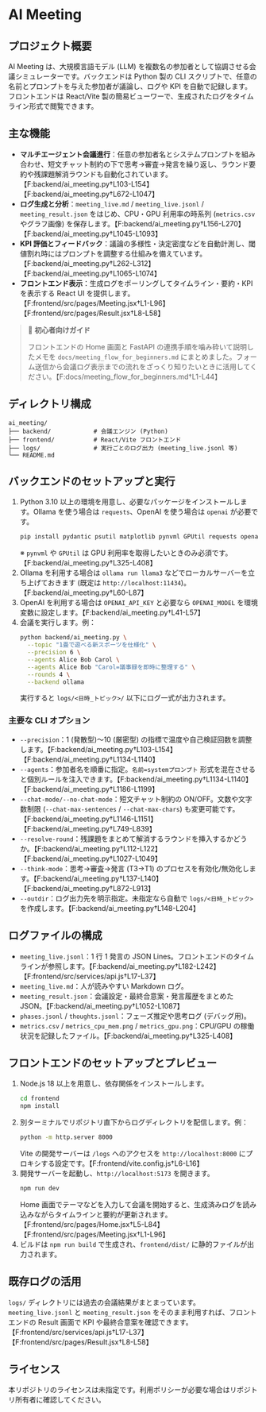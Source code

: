 # AI Meeting

## プロジェクト概要
AI Meeting は、大規模言語モデル (LLM) を複数名の参加者として協調させる会議シミュレーターです。バックエンドは Python 製の CLI スクリプトで、任意の名前とプロンプトを与えた参加者が議論し、ログや KPI を自動で記録します。フロントエンドは React/Vite 製の簡易ビューワーで、生成されたログをタイムライン形式で閲覧できます。

## 主な機能
- **マルチエージェント会議進行**：任意の参加者名とシステムプロンプトを組み合わせ、短文チャット制約の下で思考→審査→発言を繰り返し、ラウンド要約や残課題解消ラウンドも自動化されています。【F:backend/ai_meeting.py†L103-L154】【F:backend/ai_meeting.py†L672-L1047】
- **ログ生成と分析**：`meeting_live.md` / `meeting_live.jsonl` / `meeting_result.json` をはじめ、CPU・GPU 利用率の時系列 (`metrics.csv` やグラフ画像) を保存します。【F:backend/ai_meeting.py†L156-L270】【F:backend/ai_meeting.py†L1045-L1093】
- **KPI 評価とフィードバック**：議論の多様性・決定密度などを自動計測し、閾値割れ時にはプロンプトを調整する仕組みを備えています。【F:backend/ai_meeting.py†L262-L312】【F:backend/ai_meeting.py†L1065-L1074】
- **フロントエンド表示**：生成ログをポーリングしてタイムライン・要約・KPI を表示する React UI を提供します。【F:frontend/src/pages/Meeting.jsx†L1-L96】【F:frontend/src/pages/Result.jsx†L8-L58】

> 🔰 **初心者向けガイド**
>
> フロントエンドの Home 画面と FastAPI の連携手順を噛み砕いて説明したメモを `docs/meeting_flow_for_beginners.md` にまとめました。フォーム送信から会議ログ表示までの流れをざっくり知りたいときに活用してください。【F:docs/meeting_flow_for_beginners.md†L1-L44】

## ディレクトリ構成
```text
ai_meeting/
├── backend/            # 会議エンジン (Python)
├── frontend/           # React/Vite フロントエンド
├── logs/               # 実行ごとのログ出力 (meeting_live.jsonl 等)
└── README.md
```

## バックエンドのセットアップと実行
1. Python 3.10 以上の環境を用意し、必要なパッケージをインストールします。Ollama を使う場合は `requests`、OpenAI を使う場合は `openai` が必要です。
   ```bash
   pip install pydantic psutil matplotlib pynvml GPUtil requests openai
   ```
   ※ `pynvml` や `GPUtil` は GPU 利用率を取得したいときのみ必須です。【F:backend/ai_meeting.py†L325-L408】
2. Ollama を利用する場合は `ollama run llama3` などでローカルサーバーを立ち上げておきます (既定は `http://localhost:11434`)。【F:backend/ai_meeting.py†L60-L87】
3. OpenAI を利用する場合は `OPENAI_API_KEY` と必要なら `OPENAI_MODEL` を環境変数に設定します。【F:backend/ai_meeting.py†L41-L57】
4. 会議を実行します。例：
   ```bash
   python backend/ai_meeting.py \
     --topic "1畳で遊べる新スポーツを仕様化" \
     --precision 6 \
     --agents Alice Bob Carol \
     --agents Alice Bob "Carol=議事録を即時に整理する" \
     --rounds 4 \
     --backend ollama
   ```
   実行すると `logs/<日時_トピック>/` 以下にログ一式が出力されます。

### 主要な CLI オプション
- `--precision`：1 (発散型)〜10 (厳密型) の指標で温度や自己検証回数を調整します。【F:backend/ai_meeting.py†L103-L154】【F:backend/ai_meeting.py†L1134-L1140】
- `--agents`：参加者名を順番に指定。`名前=systemプロンプト` 形式を混在させると個別ルールを注入できます。【F:backend/ai_meeting.py†L1134-L1140】【F:backend/ai_meeting.py†L1186-L1199】
- `--chat-mode/--no-chat-mode`：短文チャット制約の ON/OFF。文数や文字数制限 (`--chat-max-sentences` / `--chat-max-chars`) も変更可能です。【F:backend/ai_meeting.py†L1146-L1151】【F:backend/ai_meeting.py†L749-L839】
- `--resolve-round`：残課題をまとめて解消するラウンドを挿入するかどうか。【F:backend/ai_meeting.py†L112-L122】【F:backend/ai_meeting.py†L1027-L1049】
- `--think-mode`：思考→審査→発言 (T3→T1) のプロセスを有効化/無効化します。【F:backend/ai_meeting.py†L137-L140】【F:backend/ai_meeting.py†L872-L913】
- `--outdir`：ログ出力先を明示指定。未指定なら自動で `logs/<日時_トピック>` を作成します。【F:backend/ai_meeting.py†L148-L204】

## ログファイルの構成
- `meeting_live.jsonl`：1 行 1 発言の JSON Lines。フロントエンドのタイムラインが参照します。【F:backend/ai_meeting.py†L182-L242】【F:frontend/src/services/api.js†L17-L37】
- `meeting_live.md`：人が読みやすい Markdown ログ。
- `meeting_result.json`：会議設定・最終合意案・発言履歴をまとめた JSON。【F:backend/ai_meeting.py†L1052-L1087】
- `phases.jsonl` / `thoughts.jsonl`：フェーズ推定や思考ログ (デバッグ用)。
- `metrics.csv` / `metrics_cpu_mem.png` / `metrics_gpu.png`：CPU/GPU の稼働状況を記録したファイル。【F:backend/ai_meeting.py†L325-L408】

## フロントエンドのセットアップとプレビュー
1. Node.js 18 以上を用意し、依存関係をインストールします。
   ```bash
   cd frontend
   npm install
   ```
2. 別ターミナルでリポジトリ直下からログディレクトリを配信します。例：
   ```bash
   python -m http.server 8000
   ```
   Vite の開発サーバーは `/logs` へのアクセスを `http://localhost:8000` にプロキシする設定です。【F:frontend/vite.config.js†L6-L16】
3. 開発サーバーを起動し、`http://localhost:5173` を開きます。
   ```bash
   npm run dev
   ```
   Home 画面でテーマなどを入力して会議を開始すると、生成済みログを読み込みながらタイムラインと要約が更新されます。【F:frontend/src/pages/Home.jsx†L5-L84】【F:frontend/src/pages/Meeting.jsx†L1-L96】
4. ビルドは `npm run build` で生成され、`frontend/dist/` に静的ファイルが出力されます。

## 既存ログの活用
`logs/` ディレクトリには過去の会議結果がまとまっています。`meeting_live.jsonl` と `meeting_result.json` をそのまま利用すれば、フロントエンドの Result 画面で KPI や最終合意案を確認できます。【F:frontend/src/services/api.js†L17-L37】【F:frontend/src/pages/Result.jsx†L8-L58】

## ライセンス
本リポジトリのライセンスは未指定です。利用ポリシーが必要な場合はリポジトリ所有者に確認してください。
